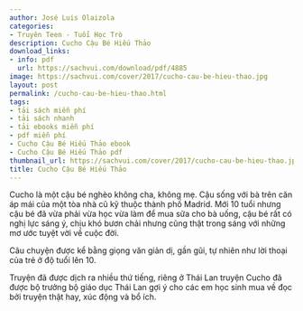 ```yaml
---
author: José Luis Olaizola
categories:
- Truyên Teen - Tuổi Học Trò
description: Cucho Cậu Bé Hiếu Thảo
download_links:
- info: pdf
  url: https://sachvui.com/download/pdf/4885
image: https://sachvui.com/cover/2017/cucho-cau-be-hieu-thao.jpg
layout: post
permalink: /cucho-cau-be-hieu-thao.html
tags:
- tải sách miễn phí
- tải sách nhanh
- tải ebooks miễn phí
- pdf miễn phí
- Cucho Cậu Bé Hiếu Thảo ebook
- Cucho Cậu Bé Hiếu Thảo pdf
thumbnail_url: https://sachvui.com/cover/2017/cucho-cau-be-hieu-thao.jpg
title: Cucho Cậu Bé Hiếu Thảo
---
```


 <div class="item-desc text-justify"> <p>Cucho là một cậu bé nghèo không cha, không mẹ. Cậu sống với bà trên căn áp mái của một tòa nhà cũ kỹ thuộc thành phố Madrid. Mới 10 tuổi nhưng cậu bé đã vừa phải vừa học vừa làm để mua sữa cho bà uống, cậu bé rất có nghị lực sáng ý, chịu khó bươn chải nhưng cũng thật trong sáng với những mơ ước tuyệt vời về cuộc đời.</p><p>Câu chuyện được kể bằng giọng văn giản dị, gần gũi, tự nhiên như lời thoại của trẻ ở độ tuổi lên 10.</p><p>Truyện đã được dịch ra nhiều thứ tiếng, riêng ở Thái Lan truyện Cucho đã được bộ trưởng bộ giáo dục Thái Lan gợi ý cho các em học sinh mua về đọc bởi truyện thật hay, xúc động và bổ ích.</p> </div>